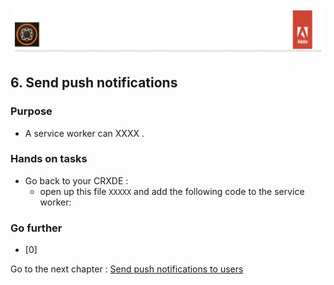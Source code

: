![AEM Adobe](../chapters/images/Lab-Header.png)  

## 6. Send push notifications

### Purpose

- A service worker can XXXX .

### Hands on tasks

- Go back to your CRXDE :
  - open up this file `XXXXX` and add the following code to the service worker:

### Go further

- [0] 


Go to the next chapter : [Send push notifications to users](chapter-6.md)
